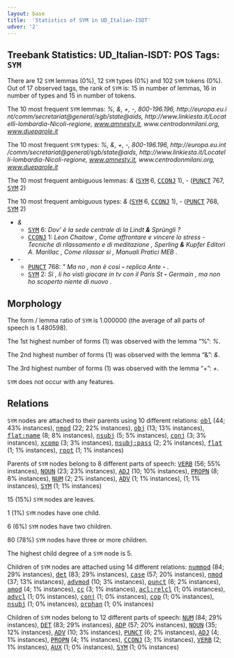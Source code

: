 ```yaml
---
layout: base
title:  'Statistics of SYM in UD_Italian-ISDT'
udver: '2'
---
```


## Treebank Statistics: UD_Italian-ISDT: POS Tags: `SYM`

There are 12 `SYM` lemmas (0%), 12 `SYM` types (0%) and 102 `SYM` tokens (0%).
Out of 17 observed tags, the rank of `SYM` is: 15 in number of lemmas, 16 in number of types and 15 in number of tokens.

The 10 most frequent `SYM` lemmas: <em>%, &, +, -, 800-196.196, h​t​t​p​:​/​/​e​u​r​o​p​a​.​e​u​.​i​n​t​/​c​o​m​m​/​s​e​c​r​e​t​a​r​i​a​t​@​g​e​n​e​r​a​l​/​s​g​b​/​s​t​a​t​e​@​a​i​d​s, h​t​t​p​:​/​/​w​w​w​.​l​i​n​k​i​e​s​t​a​.​i​t​/​L​o​c​a​t​e​l​l​i​-​l​o​m​b​a​r​d​i​a​-​N​i​c​o​l​i​-​r​e​g​i​o​n​e, www.amnesty.it, w​w​w​.​c​e​n​t​r​o​d​o​n​m​i​l​a​n​i​.​o​r​g, www.dueparole.it</em>

The 10 most frequent `SYM` types:  <em>%, &, +, -, 800-196.196, h​t​t​p​:​/​/​e​u​r​o​p​a​.​e​u​.​i​n​t​/​c​o​m​m​/​s​e​c​r​e​t​a​r​i​a​t​@​g​e​n​e​r​a​l​/​s​g​b​/​s​t​a​t​e​@​a​i​d​s, h​t​t​p​:​/​/​w​w​w​.​l​i​n​k​i​e​s​t​a​.​i​t​/​L​o​c​a​t​e​l​l​i​-​l​o​m​b​a​r​d​i​a​-​N​i​c​o​l​i​-​r​e​g​i​o​n​e, www.amnesty.it, w​w​w​.​c​e​n​t​r​o​d​o​n​m​i​l​a​n​i​.​o​r​g, www.dueparole.it</em>

The 10 most frequent ambiguous lemmas: <em>&</em> (<tt><a href="it_isdt-pos-SYM.html">SYM</a></tt> 6, <tt><a href="it_isdt-pos-CCONJ.html">CCONJ</a></tt> 1), <em>-</em> (<tt><a href="it_isdt-pos-PUNCT.html">PUNCT</a></tt> 767, <tt><a href="it_isdt-pos-SYM.html">SYM</a></tt> 2)

The 10 most frequent ambiguous types:  <em>&</em> (<tt><a href="it_isdt-pos-SYM.html">SYM</a></tt> 6, <tt><a href="it_isdt-pos-CCONJ.html">CCONJ</a></tt> 1), <em>-</em> (<tt><a href="it_isdt-pos-PUNCT.html">PUNCT</a></tt> 768, <tt><a href="it_isdt-pos-SYM.html">SYM</a></tt> 2)


* <em>&</em>
  * <tt><a href="it_isdt-pos-SYM.html">SYM</a></tt> 6: <em>Dov' è la sede centrale di la Lindt <b>&</b> Sprüngli ?</em>
  * <tt><a href="it_isdt-pos-CCONJ.html">CCONJ</a></tt> 1: <em>Leon Chaitow , Come affrontare e vincere lo stress - Tecniche di rilassamento e di meditazione , Sperling <b>&</b> Kupfer Editori A. Marillac , Come rilassar si , Manuali Pratici MEB .</em>
* <em>-</em>
  * <tt><a href="it_isdt-pos-PUNCT.html">PUNCT</a></tt> 768: <em>" Ma no , non è così <b>-</b> replica Ante <b>-</b> .</em>
  * <tt><a href="it_isdt-pos-SYM.html">SYM</a></tt> 2: <em>Sì , li ho visti giocare in tv con il Paris St <b>-</b> Germain , ma non ho scoperto niente di nuovo .</em>

## Morphology

The form / lemma ratio of `SYM` is 1.000000 (the average of all parts of speech is 1.480598).

The 1st highest number of forms (1) was observed with the lemma “%”: <em>%</em>.

The 2nd highest number of forms (1) was observed with the lemma “&”: <em>&</em>.

The 3rd highest number of forms (1) was observed with the lemma “+”: <em>+</em>.

`SYM` does not occur with any features.


## Relations

`SYM` nodes are attached to their parents using 10 different relations: <tt><a href="it_isdt-dep-obl.html">obl</a></tt> (44; 43% instances), <tt><a href="it_isdt-dep-nmod.html">nmod</a></tt> (22; 22% instances), <tt><a href="it_isdt-dep-obj.html">obj</a></tt> (13; 13% instances), <tt><a href="it_isdt-dep-flat-name.html">flat:name</a></tt> (8; 8% instances), <tt><a href="it_isdt-dep-nsubj.html">nsubj</a></tt> (5; 5% instances), <tt><a href="it_isdt-dep-conj.html">conj</a></tt> (3; 3% instances), <tt><a href="it_isdt-dep-xcomp.html">xcomp</a></tt> (3; 3% instances), <tt><a href="it_isdt-dep-nsubj-pass.html">nsubj:pass</a></tt> (2; 2% instances), <tt><a href="it_isdt-dep-flat.html">flat</a></tt> (1; 1% instances), <tt><a href="it_isdt-dep-root.html">root</a></tt> (1; 1% instances)

Parents of `SYM` nodes belong to 8 different parts of speech: <tt><a href="it_isdt-pos-VERB.html">VERB</a></tt> (56; 55% instances), <tt><a href="it_isdt-pos-NOUN.html">NOUN</a></tt> (23; 23% instances), <tt><a href="it_isdt-pos-ADJ.html">ADJ</a></tt> (10; 10% instances), <tt><a href="it_isdt-pos-PROPN.html">PROPN</a></tt> (8; 8% instances), <tt><a href="it_isdt-pos-NUM.html">NUM</a></tt> (2; 2% instances), <tt><a href="it_isdt-pos-ADV.html">ADV</a></tt> (1; 1% instances),  (1; 1% instances), <tt><a href="it_isdt-pos-SYM.html">SYM</a></tt> (1; 1% instances)

15 (15%) `SYM` nodes are leaves.

1 (1%) `SYM` nodes have one child.

6 (6%) `SYM` nodes have two children.

80 (78%) `SYM` nodes have three or more children.

The highest child degree of a `SYM` node is 5.

Children of `SYM` nodes are attached using 14 different relations: <tt><a href="it_isdt-dep-nummod.html">nummod</a></tt> (84; 29% instances), <tt><a href="it_isdt-dep-det.html">det</a></tt> (83; 29% instances), <tt><a href="it_isdt-dep-case.html">case</a></tt> (57; 20% instances), <tt><a href="it_isdt-dep-nmod.html">nmod</a></tt> (37; 13% instances), <tt><a href="it_isdt-dep-advmod.html">advmod</a></tt> (10; 3% instances), <tt><a href="it_isdt-dep-punct.html">punct</a></tt> (6; 2% instances), <tt><a href="it_isdt-dep-amod.html">amod</a></tt> (4; 1% instances), <tt><a href="it_isdt-dep-cc.html">cc</a></tt> (3; 1% instances), <tt><a href="it_isdt-dep-acl-relcl.html">acl:relcl</a></tt> (1; 0% instances), <tt><a href="it_isdt-dep-advcl.html">advcl</a></tt> (1; 0% instances), <tt><a href="it_isdt-dep-conj.html">conj</a></tt> (1; 0% instances), <tt><a href="it_isdt-dep-cop.html">cop</a></tt> (1; 0% instances), <tt><a href="it_isdt-dep-nsubj.html">nsubj</a></tt> (1; 0% instances), <tt><a href="it_isdt-dep-orphan.html">orphan</a></tt> (1; 0% instances)

Children of `SYM` nodes belong to 12 different parts of speech: <tt><a href="it_isdt-pos-NUM.html">NUM</a></tt> (84; 29% instances), <tt><a href="it_isdt-pos-DET.html">DET</a></tt> (83; 29% instances), <tt><a href="it_isdt-pos-ADP.html">ADP</a></tt> (57; 20% instances), <tt><a href="it_isdt-pos-NOUN.html">NOUN</a></tt> (35; 12% instances), <tt><a href="it_isdt-pos-ADV.html">ADV</a></tt> (10; 3% instances), <tt><a href="it_isdt-pos-PUNCT.html">PUNCT</a></tt> (6; 2% instances), <tt><a href="it_isdt-pos-ADJ.html">ADJ</a></tt> (4; 1% instances), <tt><a href="it_isdt-pos-PROPN.html">PROPN</a></tt> (4; 1% instances), <tt><a href="it_isdt-pos-CCONJ.html">CCONJ</a></tt> (3; 1% instances), <tt><a href="it_isdt-pos-VERB.html">VERB</a></tt> (2; 1% instances), <tt><a href="it_isdt-pos-AUX.html">AUX</a></tt> (1; 0% instances), <tt><a href="it_isdt-pos-SYM.html">SYM</a></tt> (1; 0% instances)

